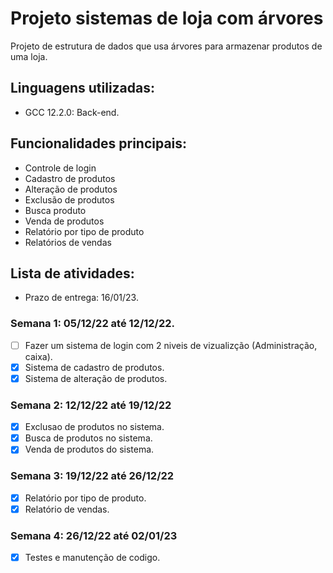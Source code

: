 # Projeto sistemas de loja com árvores
Projeto de estrutura de dados que usa árvores para armazenar produtos de uma loja.

## Linguagens utilizadas:
* GCC 12.2.0: Back-end.

## Funcionalidades principais: 
* Controle de login
* Cadastro de produtos
* Alteração de produtos
* Exclusão de produtos
* Busca produto
* Venda de produtos
* Relatório por tipo de produto
* Relatórios de vendas

## Lista de atividades:
* Prazo de entrega: 16/01/23.

### Semana 1: 05/12/22 até 12/12/22.
- [ ] Fazer um sistema de login com 2 niveis de vizualizção (Administração, caixa).
- [x] Sistema de cadastro de produtos.
- [x] Sistema de alteração de produtos.

### Semana 2: 12/12/22 até 19/12/22
- [x] Exclusao de produtos no sistema.
- [x] Busca de produtos no sistema.
- [x] Venda de produtos do sistema.

### Semana 3: 19/12/22 até 26/12/22
- [x] Relatório por tipo de produto.
- [x] Relatório de vendas.

### Semana 4: 26/12/22 até 02/01/23
- [x] Testes e manutenção de codigo.
